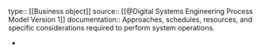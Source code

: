 type:: [[Business object]]
source:: [[@Digital Systems Engineering Process Model Version 1]]
documentation:: Approaches, schedules, resources, and specific considerations required to perform system operations.

-
